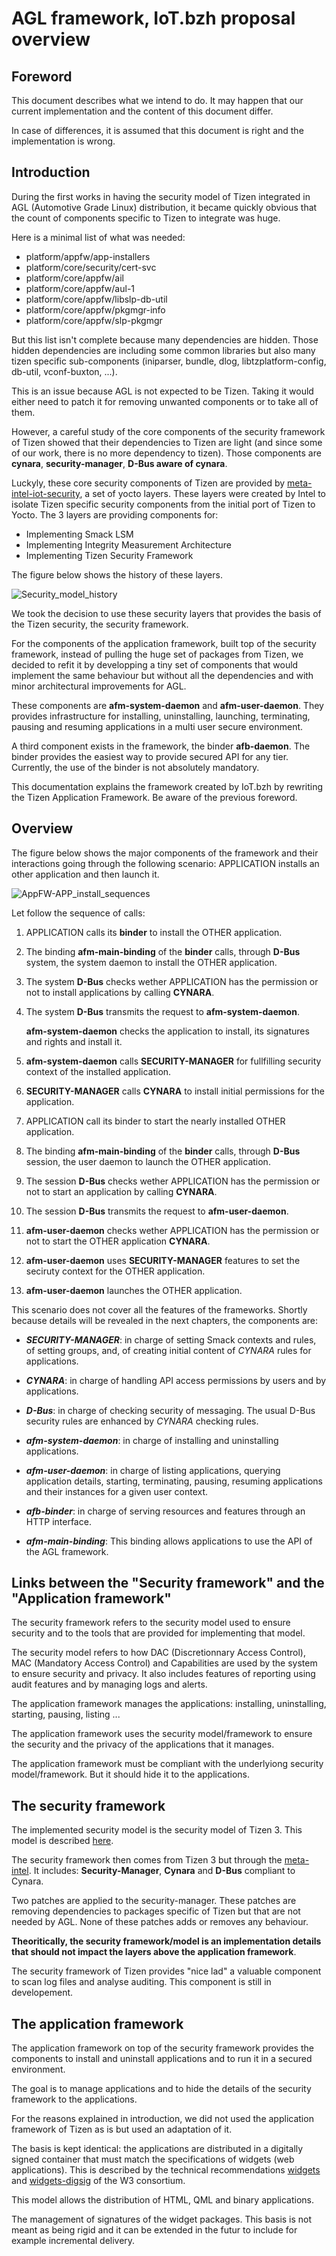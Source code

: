 AGL framework, IoT.bzh proposal overview
========================================

Foreword
--------

This document describes what we intend to do. It may happen that our
current implementation and the content of this document differ.

In case of differences, it is assumed that this document is right
and the implementation is wrong.


Introduction
------------

During the first works in having the security model of Tizen
integrated in AGL (Automotive Grade Linux) distribution, it became
quickly obvious that the count of components specific to Tizen
to integrate was huge.

Here is a minimal list of what was needed:

 - platform/appfw/app-installers
 - platform/core/security/cert-svc
 - platform/core/appfw/ail
 - platform/core/appfw/aul-1
 - platform/core/appfw/libslp-db-util
 - platform/core/appfw/pkgmgr-info
 - platform/core/appfw/slp-pkgmgr

But this list isn't complete because many dependencies are hidden.
Those hidden dependencies are including some common libraries but also many
tizen specific sub-components (iniparser, bundle, dlog, libtzplatform-config,
db-util, vconf-buxton, ...).

This is an issue because AGL is not expected to be Tizen. Taking it would
either need to patch it for removing unwanted components or to take all
of them.

However, a careful study of the core components of the security framework
of Tizen showed that their dependencies to Tizen are light (and since some
of our work, there is no more dependency to tizen).
Those components are **cynara**, **security-manager**, **D-Bus aware of cynara**.

Luckyly, these core security components of Tizen are provided
by [meta-intel-iot-security][meta-intel], a set of yocto layers.
These layers were created by Intel to isolate Tizen specific security
components from the initial port of Tizen to Yocto.
The 3 layers are providing components for:

 * Implementing Smack LSM
 * Implementing Integrity Measurement Architecture
 * Implementing Tizen Security Framework

The figure below shows the history of these layers.

![Security_model_history][Security_model_history]

We took the decision to use these security layers that provides the
basis of the Tizen security, the security framework.

For the components of the application framework, built top of
the security framework, instead of pulling the huge set of packages
from Tizen, we decided to refit it by developping a tiny set of
components that would implement the same behaviour but without all
the dependencies and with minor architectural improvements for AGL.

These components are **afm-system-daemon** and **afm-user-daemon**.
They provides infrastructure for installing, uninstalling,
launching, terminating, pausing and resuming applications in
a multi user secure environment.

A third component exists in the framework, the binder **afb-daemon**.
The binder provides the easiest way to provide secured API for
any tier. Currently, the use of the binder is not absolutely mandatory.

This documentation explains the framework created by IoT.bzh
by rewriting the Tizen Application Framework. Be aware of the
previous foreword.


Overview
--------

The figure below shows the major components of the framework
and their interactions going through the following scenario:
APPLICATION installs an other application and then launch it.

![AppFW-APP_install_sequences][AppFW-APP_install_sequences]

Let follow the sequence of calls:

1. APPLICATION calls its **binder** to install the OTHER application.

2. The binding **afm-main-binding** of the **binder** calls, through
   **D-Bus** system, the system daemon to install the OTHER application.

3. The system **D-Bus** checks wether APPLICATION has the permission
   or not to install applications by calling **CYNARA**.

4. The system **D-Bus** transmits the request to **afm-system-daemon**.

   **afm-system-daemon** checks the application to install, its
   signatures and rights and install it.

5. **afm-system-daemon** calls **SECURITY-MANAGER** for fullfilling
   security context of the installed application.

6. **SECURITY-MANAGER** calls **CYNARA** to install initial permissions
   for the application.

7. APPLICATION call its binder to start the nearly installed OTHER application.

8. The binding **afm-main-binding** of the **binder** calls, through
   **D-Bus** session, the user daemon to launch the OTHER application.

9. The session **D-Bus** checks wether APPLICATION has the permission
   or not to start an application by calling **CYNARA**.

10. The session **D-Bus** transmits the request to **afm-user-daemon**.

11. **afm-user-daemon** checks wether APPLICATION has the permission
    or not to start the OTHER application **CYNARA**.

12. **afm-user-daemon** uses **SECURITY-MANAGER** features to set
    the seciruty context for the OTHER application.

13. **afm-user-daemon** launches the OTHER application.

This scenario does not cover all the features of the frameworks.
Shortly because details will be revealed in the next chapters,
the components are:

* ***SECURITY-MANAGER***: in charge of setting Smack contexts and rules,
  of setting groups, and, of creating initial content of *CYNARA* rules
  for applications.

* ***CYNARA***: in charge of handling API access permissions by users and by
  applications.

* ***D-Bus***: in charge of checking security of messaging. The usual D-Bus
  security rules are enhanced by *CYNARA* checking rules.

* ***afm-system-daemon***: in charge of installing and uninstalling applications.

* ***afm-user-daemon***: in charge of listing applications, querying application details,
  starting, terminating, pausing, resuming applications and their instances
  for a given user context.

* ***afb-binder***: in charge of serving resources and features through an
  HTTP interface.

* ***afm-main-binding***: This binding allows applications to use the API
  of the AGL framework.


Links between the "Security framework" and the "Application framework"
----------------------------------------------------------------------

The security framework refers to the security model used to ensure
security and to the tools that are provided for implementing that model.

The security model refers to how DAC (Discretionnary Access Control),
MAC (Mandatory Access Control) and Capabilities are used by the system
to ensure security and privacy. It also includes features of reporting
using audit features and by managing logs and alerts.

The application framework manages the applications:
installing, uninstalling, starting, pausing, listing ...

The application framework uses the security model/framework
to ensure the security and the privacy of the applications that
it manages.

The application framework must be compliant with the underlyiong
security model/framework. But it should hide it to the applications.


The security framework
----------------------

The implemented security model is the security model of Tizen 3.
This model is described [here][tizen-secu-3].

The security framework then comes from Tizen 3 but through
the [meta-intel].
It includes: **Security-Manager**, **Cynara**
and **D-Bus** compliant to Cynara.

Two patches are applied to the security-manager. These patches are removing
dependencies to packages specific of Tizen but that are not needed by AGL.
None of these patches adds or removes any behaviour.

**Theoritically, the security framework/model is an implementation details
that should not impact the layers above the application framework**.

The security framework of Tizen provides "nice lad" a valuable component to
scan log files and analyse auditing. This component is still in developement.


The application framework
-------------------------

The application framework on top of the security framework
provides the components to install and uninstall applications
and to run it in a secured environment.

The goal is to manage applications and to hide the details of
the security framework to the applications.

For the reasons explained in introduction, we did not used the
application framework of Tizen as is but used an adaptation of it.

The basis is kept identical: the applications are distributed
in a digitally signed container that must match the specifications
of widgets (web applications). This is described by the technical
recommendations [widgets] and [widgets-digsig] of the W3 consortium.

This model allows the distribution of HTML, QML and binary applications.

The management of signatures of the widget packages.
This basis is not meant as being rigid and it can be extended in the
futur to include for example incremental delivery.




[meta-intel]:       https://github.com/01org/meta-intel-iot-security                "A collection of layers providing security technologies"
[widgets]:          http://www.w3.org/TR/widgets                                    "Packaged Web Apps"
[widgets-digsig]:   http://www.w3.org/TR/widgets-digsig                             "XML Digital Signatures for Widgets"
[libxml2]:          http://xmlsoft.org/html/index.html                              "libxml2"
[openssl]:          https://www.openssl.org                                         "OpenSSL"
[xmlsec]:           https://www.aleksey.com/xmlsec                                  "XMLSec"
[json-c]:           https://github.com/json-c/json-c                                "JSON-c"
[d-bus]:            http://www.freedesktop.org/wiki/Software/dbus                   "D-Bus"
[libzip]:           http://www.nih.at/libzip                                        "libzip"
[cmake]:            https://cmake.org                                               "CMake"
[security-manager]: https://wiki.tizen.org/wiki/Security/Tizen_3.X_Security_Manager "Security-Manager"
[app-manifest]:     http://www.w3.org/TR/appmanifest                                "Web App Manifest"
[tizen-security]:   https://wiki.tizen.org/wiki/Security                            "Tizen security home page"
[tizen-secu-3]:     https://wiki.tizen.org/wiki/Security/Tizen_3.X_Overview         "Tizen 3 security overview"

[AppFW-APP_install_sequences]: pictures/AppFW-APP_install_sequences.svg (AppFW: APP installation sequences order)
[Security_model_history]: pictures/Security_model_history.svg (Security model history)
